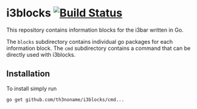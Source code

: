 # i3blocks [![Build Status](https://travis-ci.org/th3noname/i3blocks.svg?branch=master)](https://travis-ci.org/th3noname/i3blocks)

This repository contains information blocks for the i3bar written in Go.

The `blocks` subdirectory contains individual go packages for each information block. The `cmd` subdirectory contains a command that can be directly used with i3blocks.

## Installation

To install simply run

```
go get github.com/th3noname/i3blocks/cmd...
```
